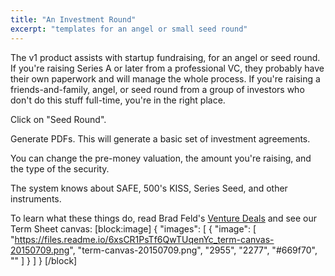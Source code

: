 ```yaml
---
title: "An Investment Round"
excerpt: "templates for an angel or small seed round"
---
```

The v1 product assists with startup fundraising, for an angel or seed round. If you're raising Series A or later from a professional VC, they probably have their own paperwork and will manage the whole process. If you're raising a friends-and-family, angel, or seed round from a group of investors who don't do this stuff full-time, you're in the right place.

Click on "Seed Round".

Generate PDFs. This will generate a basic set of investment agreements.

You can change the pre-money valuation, the amount you're raising, and the type of the security.

The system knows about SAFE, 500's KISS, Series Seed, and other instruments.

To learn what these things do, read Brad Feld's [Venture Deals](https://www.amazon.com/Venture-Deals-Smarter-Lawyer-Capitalist-ebook/dp/B00AO2PWOI/) and see our Term Sheet canvas:
[block:image]
{
  "images": [
    {
      "image": [
        "https://files.readme.io/6xsCR1PsTf6QwTUqenYc_term-canvas-20150709.png",
        "term-canvas-20150709.png",
        "2955",
        "2277",
        "#669f70",
        ""
      ]
    }
  ]
}
[/block]